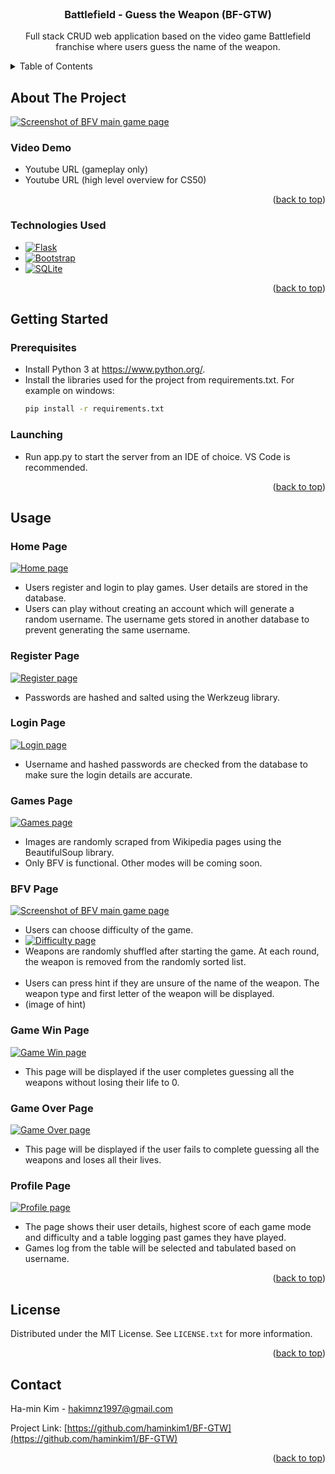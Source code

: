 <!-- PROJECT LOGO -->
<br />
<div align="center">


<h3 align="center">Battlefield - Guess the Weapon (BF-GTW)</h3>

  <p align="center">
    Full stack CRUD web application based on the video game Battlefield franchise where users guess the name of the weapon. 
    <br />
  </p>
</div>



<!-- TABLE OF CONTENTS -->
<details>
  <summary>Table of Contents</summary>
  <ol>
    <li>
      <a href="#about-the-project">About The Project</a>
      <ul>
        <li><a href="#built-with">Built With</a></li>
      </ul>
    </li>
    <li>
      <a href="#getting-started">Getting Started</a>
      <ul>
        <li><a href="#prerequisites">Prerequisites</a></li>
        <li><a href="#installation">Installation</a></li>
      </ul>
    </li>
    <li><a href="#usage">Usage</a></li>
    <li><a href="#roadmap">Roadmap</a></li>
    <li><a href="#contrigmailbuting">Contributing</a></li>
    <li><a href="#license">License</a></li>
    <li><a href="#contact">Contact</a></li>
    <li><a href="#acknowledgments">Acknowledgments</a></li>
  </ol>
</details>



<!-- ABOUT THE PROJECT -->
## About The Project

[![Screenshot of BFV main game page][main_game_page-screenshot]](https://github.com/haminkim1/BF-GTW/blob/main/images/main_game_page.png)
### Video Demo
- Youtube URL (gameplay only)
- Youtube URL (high level overview for CS50)
<p align="right">(<a href="#readme-top">back to top</a>)</p>



### Technologies Used

* [![Flask][Flask.py]][Flask-url]
* [![Bootstrap][Bootstrap.com]][Bootstrap-url]
* [![SQLite][SQLite.org]][SQLite-url]

<p align="right">(<a href="#readme-top">back to top</a>)</p>



<!-- GETTING STARTED -->
## Getting Started

### Prerequisites

* Install Python 3 at https://www.python.org/.
* Install the libraries used for the project from requirements.txt. For example on windows:
  ```sh
  pip install -r requirements.txt
  ```


### Launching

* Run app.py to start the server from an IDE of choice. VS Code is recommended. 

<p align="right">(<a href="#readme-top">back to top</a>)</p>



<!-- USAGE EXAMPLES -->
## Usage

### Home Page
[![Home page][home-page-screenshot]](https://github.com/haminkim1/BF-GTW/blob/main/images/home.png)
- Users register and login to play games. User details are stored in the database. 
- Users can play without creating an account which will generate a random username. The username gets stored in another database to prevent generating the same username.  

### Register Page
[![Register page][register-screenshot]](https://github.com/haminkim1/BF-GTW/blob/main/images/register.png)
- Passwords are hashed and salted using the Werkzeug library. 

### Login Page
[![Login page][login-screenshot]](https://github.com/haminkim1/BF-GTW/blob/main/images/login.png)
- Username and hashed passwords are checked from the database to make sure the login details are accurate.

### Games Page
[![Games page][games_page-screenshot]](https://github.com/haminkim1/BF-GTW/blob/main/images/games_page.png)
- Images are randomly scraped from Wikipedia pages using the BeautifulSoup library. 
- Only BFV is functional. Other modes will be coming soon. 

### BFV Page
[![Screenshot of BFV main game page][main_game_page-screenshot]](https://github.com/haminkim1/BF-GTW/blob/main/images/main_game_page.png)
- Users can choose difficulty of the game. 
- [![Difficulty page][difficulty-screenshot]](https://github.com/haminkim1/BF-GTW/blob/main/images/difficulty.PNG)
- Weapons are randomly shuffled after starting the game. At each round, the weapon is removed from the randomly sorted list.<br><br>
- Users can press hint if they are unsure of the name of the weapon. The weapon type and first letter of the weapon will be displayed. 
- (image of hint)

### Game Win Page
[![Game Win page][game_win-screenshot]](https://github.com/haminkim1/BF-GTW/blob/main/images/game_win.png)
- This page will be displayed if the user completes guessing all the weapons without losing their life to 0. 

### Game Over Page
[![Game Over page][game_over-screenshot]](https://github.com/haminkim1/BF-GTW/blob/main/images/game_over.png)
- This page will be displayed if the user fails to complete guessing all the weapons and loses all their lives.

### Profile Page
[![Profile page][profile-screenshot]](https://github.com/haminkim1/BF-GTW/blob/main/images/profile.png)
- The page shows their user details, highest score of each game mode and difficulty and a table logging past games they have played. 
- Games log from the table will be selected and tabulated based on username. 

<p align="right">(<a href="#readme-top">back to top</a>)</p>








<!-- LICENSE -->
## License

Distributed under the MIT License. See `LICENSE.txt` for more information.

<p align="right">(<a href="#readme-top">back to top</a>)</p>



<!-- CONTACT -->
## Contact

Ha-min Kim  - hakimnz1997@gmail.com

Project Link: [https://github.com/haminkim1/BF-GTW](https://github.com/haminkim1/BF-GTW)

<p align="right">(<a href="#readme-top">back to top</a>)</p>





<!-- MARKDOWN LINKS & IMAGES -->
<!-- https://www.markdownguide.org/basic-syntax/#reference-style-links -->
[contributors-shield]: https://img.shields.io/github/contributors/haminkim1/BF-GTW.svg?style=for-the-badge
[contributors-url]: https://github.com/haminkim1/BF-GTW/graphs/contributors
[forks-shield]: https://img.shields.io/github/forks/haminkim1/BF-GTW.svg?style=for-the-badge
[forks-url]: https://github.com/haminkim1/BF-GTW/network/members
[stars-shield]: https://img.shields.io/github/stars/haminkim1/BF-GTW.svg?style=for-the-badge
[stars-url]: https://github.com/haminkim1/BF-GTW/stargazers
[issues-shield]: https://img.shields.io/github/issues/haminkim1/BF-GTW.svg?style=for-the-badge
[issues-url]: https://github.com/haminkim1/BF-GTW/issues
[license-shield]: https://img.shields.io/github/license/haminkim1/BF-GTW.svg?style=for-the-badge
[license-url]: https://github.com/haminkim1/BF-GTW/blob/master/LICENSE.txt
[linkedin-shield]: https://img.shields.io/badge/-LinkedIn-black.svg?style=for-the-badge&logo=linkedin&colorB=555
[linkedin-url]: https://linkedin.com/in/ha-min-kim-ab0037126

[difficulty-screenshot]: images/difficulty.PNG
[game_over-screenshot]: images/game_over.png
[games_page-screenshot]: images/games_page.png
[game_win-screenshot]: images/game_win.png
[home-page-screenshot]: images/home.png
[login-screenshot]: images/login.png
[main_game_page-screenshot]: images/main_game_page.png
[profile-screenshot]: images/profile.png
[register-screenshot]: images/register.png

[Flask.py]: https://img.shields.io/badge/Flask-000000.svg?style=for-the-badge&logo=flask
[Flask-url]: https://flask.palletsprojects.com/
[Bootstrap.com]: https://img.shields.io/badge/Bootstrap-7952B3?style=for-the-badge&logo=bootstrap&logoColor=white
[Bootstrap-url]: https://getbootstrap.com
[SQLite.org]: https://img.shields.io/badge/SQLite-003B57.svg?style=for-the-badge&logo=sqlite
[SQLite-url]: https://www.sqlite.org/index.html
